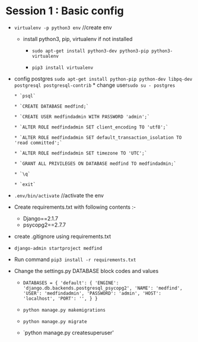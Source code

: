 # Session  1 : Basic config
* `virtualenv -p python3 env` //create env

  * install python3, pip, virtualenv if not installed
      *  `sudo apt-get install python3-dev python3-pip python3-virtualenv`

      *   `pip3 install virtualenv`
* config postgres `sudo apt-get install python-pip python-dev libpq-dev postgresql postgresql-contrib`
      * change user`sudo su - postgres`

      * `psql`

      * `CREATE DATABASE medfind;`

      * `CREATE USER medfindadmin WITH PASSWORD 'admin';`

      * `ALTER ROLE medfindadmin SET client_encoding TO 'utf8';`

      * `ALTER ROLE medfindadmin SET default_transaction_isolation TO 'read committed';`

      * `ALTER ROLE medfindadmin SET timezone TO 'UTC';`

      * `GRANT ALL PRIVILEGES ON DATABASE medfind TO medfindadmin;`

      * `\q`

      * `exit`
* `.env/bin/activate` //activate the env

* Create requirements.txt with following contents :-
    * Django==2.1.7
    * psycopg2==2.7.7

* create .gitignore using requirements.txt

* `django-admin startproject medfind`

* Run command `pip3 install -r requirements.txt`

* Change the settings.py DATABASE block codes and values

  * `DATABASES = {
        'default': {
          'ENGINE': 'django.db.backends.postgresql_psycopg2',
          'NAME': 'medfind',
          'USER': 'medfindadmin',
          'PASSWORD': 'admin',
          'HOST': 'localhost',
          'PORT': '',
      }
  }`

  * `python manage.py makemigrations`

  * `python manage.py migrate`

  * `python manage.py createsuperuser'
